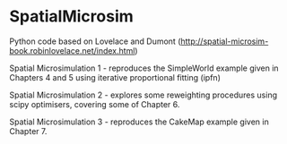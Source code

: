 # SpatialMicrosim
Python code based on Lovelace and Dumont (http://spatial-microsim-book.robinlovelace.net/index.html)

Spatial Microsimulation 1 - reproduces the SimpleWorld example given in Chapters 4 and 5 using iterative proportional fitting (ipfn)

Spatial Microsimulation 2 - explores some reweighting procedures using scipy optimisers, covering some of Chapter 6.

Spatial Microsimulation 3 - reproduces the CakeMap example given in Chapter 7.
